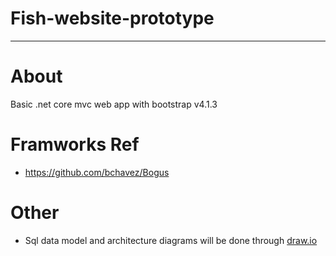 # Fish-website-prototype

---

# About
 Basic .net core mvc web app with bootstrap v4.1.3  

# Framworks Ref
* https://github.com/bchavez/Bogus

# Other
 * Sql data model and architecture diagrams will be done through [draw.io](https://www.draw.io)

